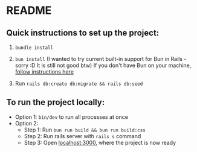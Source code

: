 # README

## Quick instructions to set up the project:
1. `bundle install`
2. `bun install` (I wanted to try current built-in support for Bun in Rails - sorry :D It is still not good btw)
If you don't have Bun on your machine, [follow instructions here](https://bun.sh/docs/installation#installing)

3. Run `rails db:create db:migrate && rails db:seed`

## To run the project locally:
 - Option 1: `bin/dev` to run all processes at once
 - Option 2:
    - Step 1: Run `bun run build && bun run build:css`
    - Step 2: Run rails server with `rails s` command
    - Step 3: Open [localhost:3000](http://localhost:3000), where the project is now ready